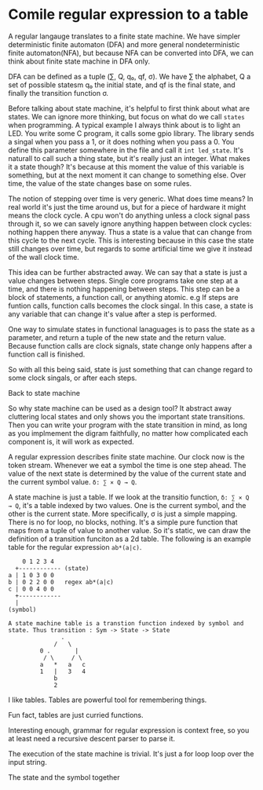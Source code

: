 # Comile regular expression to a table

A regular langauge translates to a finite state machine. We have simpler deterministic finite automaton (DFA) and more general nondeterministic finite automaton(NFA), but because NFA can be converted into DFA, we can think about finite state machine in DFA only.

DFA can be defined as a tuple (∑, Q, q₀, qf, σ). We have ∑ the alphabet, Q a set of possible statesm q₀ the initial state, and qf is the final state, and finally the transition function σ.

Before talking about state machine, it's helpful to first think about what are states. We can ignore more thinking, but focus on what do we call `states` when programming. A typical example I always think about is to light an LED. You write some C program, it calls some gpio library. The library sends a singal when you pass a 1, or it does nothing when you pass a 0. You define this parameter somewhere in the file and call it `int led_state`. It's naturall to call such a thing state, but it's really just an integer. What makes it a state though? It's because at this moment the value of this variable is something, but at the next moment it can change to something else. Over time, the value of the state changes base on some rules.

The notion of stepping over time is very generic. What does time means? In real world it's just the time around us, but for a piece of hardware it might means the clock cycle. A cpu won't do anything unless a clock signal pass through it, so we can savely ignore anything happen between clock cycles: nothing happen there anyway. Thus a state is a value that can change from this cycle to the next cycle. This is interesting because in this case the state still changes over time, but regards to some artificial time we give it instead of the wall clock time.

This idea can be further abstracted away. We can say that a state is just a value changes between steps. Single core programs take one step at a time, and there is nothing happening between steps. This step can be a block of statements, a function call, or anything atomic. e.g If steps are funtion calls, function calls becomes the clock singal. In this case, a state is any variable that can change it's value after a step is performed.

One way to simulate states in functional lanaguages is to pass the state as a parameter, and return a tuple of the new state and the return value. Because function calls are clock signals, state change only happens after a function call is finished.

So with all this being said, state is just something that can change regard to some clock singals, or after each steps.

Back to state machine

So why state machine can be used as a design tool? It abstract away cluttering local states and only shows you the important state transitions. Then you can write your program with the state transition in mind, as long as you implmement the digram faithfully, no matter how complicated each component is, it will work as expected.

A regular expression describes finite state machine. Our clock now is the token stream. Whenever we eat a symbol the time is one step ahead. The value of the next state is determined by the value of the current state and the current symbol value. `δ: ∑ × Q → Q`.

A state machine is just a table. If we look at the transitio function, `δ: ∑ × Q → Q`, it's a table indexed by two values. One is the current symbol, and the other is the current state. More specifically, σ is just a simple mapping. There is no for loop, no blocks, nothing. It's a simple pure function that maps from a tuple of value to another value. So it's static, we can draw the definition of a transition funciton as a 2d table. The following is an example table for the regular expression `ab*(a|c)`.

```
    0 1 2 3 4
  +------------ (state)
a | 1 0 3 0 0
b | 0 2 2 0 0   regex ab*(a|c)
c | 0 0 4 0 0
  +------------
  |
(symbol)
```

```
A state machine table is a transtion function indexed by symbol and
state. Thus transition : Sym -> State -> State
               .
             /   \
         0 .       |
          / \     / \
         a   *   a   c
         1   |   3   4
             b
             2
```

I like tables. Tables are powerful tool for remembering things.

Fun fact, tables are just curried functions.

Interesting enough, grammar for regular expression is context free, so you at least need a recursive descent parser to parse it.

The execution of the state machine is trivial. It's just a for loop loop over the input string.

The state and the symbol together
